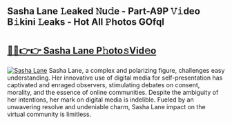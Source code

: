 ## Sasha Lane 𝙻eaked 𝙽u𝚍e - Part-A9P 𝚅𝚒deo B𝚒kini 𝙻eaks - Hot All 𝙿hotos GOfql

# <h2><a href="http://ld64t1u.urlbe.top/?page=Sasha+Lane">🔗🔗👉👉 Sasha Lane P𝚑oto𝚜Vid𝚎o</a></h2>

[![Sasha Lane](https://i.imgur.com/eBuTRDB.gif)](http://ld64t1u.urlbe.top/?page=Sasha+Lane)
Sasha Lane, a complex and polarizing figure, challenges easy understanding. Her innovative use of digital media for self-presentation has captivated and enraged observers, stimulating debates on consent, morality, and the essence of online communities. Despite the ambiguity of her intentions, her mark on digital media is indelible. Fueled by an unwavering resolve and undeniable charm, Sasha Lane impact on the virtual community is limitless.
